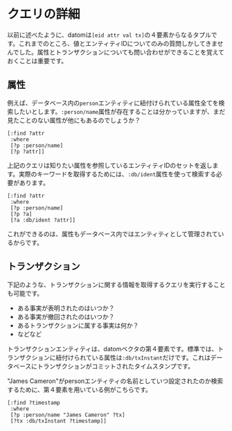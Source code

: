 # クエリの詳細

以前に述べたように、datomは`[eid attr val tx]`の４要素からなるタプルです。これまでのところ、値とエンティティIDについてのみの質問しかしてきませんでした。属性とトランザクションについても問い合わせができることを覚えておくことは重要です。

## 属性

例えば、データベース内の`person`エンティティに紐付けられている属性全てを検索したいとします。`:person/name`属性が存在することは分かっていますが、まだ見たことのない属性が他にもあるのでしょうか？

    [:find ?attr
     :where 
     [?p :person/name]
     [?p ?attr]]

上記のクエリは知りたい属性を参照しているエンティティIDのセットを返します。実際のキーワードを取得するためには、`:db/ident`属性を使って検索する必要があります。

    [:find ?attr
     :where
     [?p :person/name]
     [?p ?a]
     [?a :db/ident ?attr]]

これができるのは、属性もデータベース内ではエンティティとして管理されているからです。

## トランザクション

下記のような、トランザクションに関する情報を取得するクエリを実行することも可能です。

* ある事実が表明されたのはいつか？
* ある事実が撤回されたのはいつか？
* あるトランザクションに属する事実は何か？
* などなど

トランザクションエンティティは、datomベクタの第４要素です。標準では、トランザクションに紐付けられている属性は`:db/txInstant`だけです。これはデータベースにトランザクションがコミットされたタイムスタンプです。

"James Cameron"がpersonエンティティの名前としていつ設定されたのか検索するために、第４要素を用いている例がこちらです。

    [:find ?timestamp
     :where
     [?p :person/name "James Cameron" ?tx]
     [?tx :db/txInstant ?timestamp]]
     
